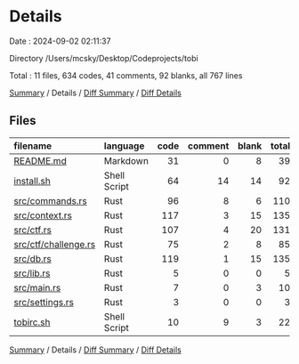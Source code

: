# Details

Date : 2024-09-02 02:11:37

Directory /Users/mcsky/Desktop/Codeprojects/tobi

Total : 11 files,  634 codes, 41 comments, 92 blanks, all 767 lines

[Summary](results.md) / Details / [Diff Summary](diff.md) / [Diff Details](diff-details.md)

## Files
| filename | language | code | comment | blank | total |
| :--- | :--- | ---: | ---: | ---: | ---: |
| [README.md](/README.md) | Markdown | 31 | 0 | 8 | 39 |
| [install.sh](/install.sh) | Shell Script | 64 | 14 | 14 | 92 |
| [src/commands.rs](/src/commands.rs) | Rust | 96 | 8 | 6 | 110 |
| [src/context.rs](/src/context.rs) | Rust | 117 | 3 | 15 | 135 |
| [src/ctf.rs](/src/ctf.rs) | Rust | 107 | 4 | 20 | 131 |
| [src/ctf/challenge.rs](/src/ctf/challenge.rs) | Rust | 75 | 2 | 8 | 85 |
| [src/db.rs](/src/db.rs) | Rust | 119 | 1 | 15 | 135 |
| [src/lib.rs](/src/lib.rs) | Rust | 5 | 0 | 0 | 5 |
| [src/main.rs](/src/main.rs) | Rust | 7 | 0 | 3 | 10 |
| [src/settings.rs](/src/settings.rs) | Rust | 3 | 0 | 0 | 3 |
| [tobirc.sh](/tobirc.sh) | Shell Script | 10 | 9 | 3 | 22 |

[Summary](results.md) / Details / [Diff Summary](diff.md) / [Diff Details](diff-details.md)